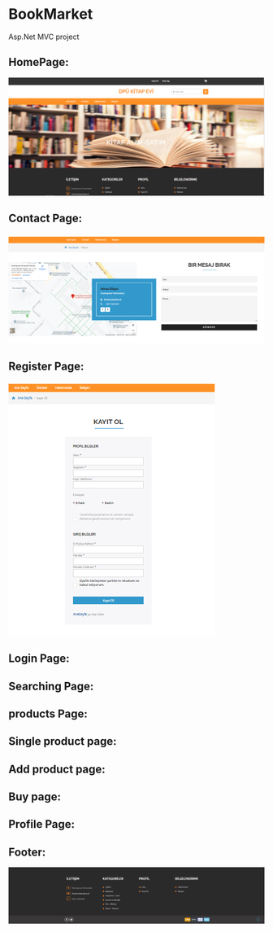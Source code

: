 # BookMarket
Asp.Net MVC project

## HomePage:
![Image of ](https://github.com/BatuhanGunes/BookMarket/blob/master/Screenshots/HomePage.png)

## Contact Page:
![Image of ](https://github.com/BatuhanGunes/BookMarket/blob/master/Screenshots/ContactPage.png)

## Register Page:
![Image of ](https://github.com/BatuhanGunes/BookMarket/blob/master/Screenshots/Register.png)

## Login Page:

## Searching Page:

## products Page:

## Single product page:

## Add product page:

## Buy page:

## Profile Page:

## Footer:
![Image of ](https://github.com/BatuhanGunes/BookMarket/blob/master/Screenshots/footer.png)
